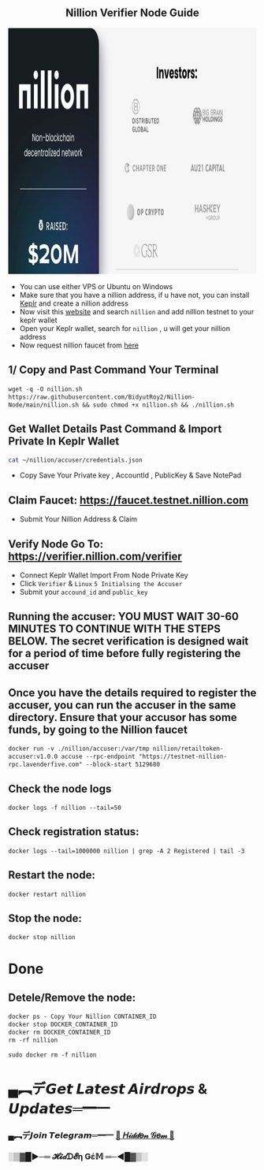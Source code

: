 <h2 align=center> Nillion Verifier Node Guide </h2>

<p align="center">
<img src='photo_2024-08-29_14-57-45.jpg' style="width:800px;height:500px;">
</p>


- You can use either VPS or Ubuntu on Windows
- Make sure that you have a nillion address, if u have not, you can install [Keplr](https://chromewebstore.google.com/detail/keplr/dmkamcknogkgcdfhhbddcghachkejeap) and create a nillion address
- Now visit this [website](https://chains.keplr.app) and search `nillion` and add nillion testnet to your keplr wallet
- Open your Keplr wallet, search for `nillion` , u will get your nillion address
- Now request nillion faucet from [here](https://faucet.testnet.nillion.com/)

## 1/ Copy and Past Command Your Terminal

```
wget -q -O nillion.sh https://raw.githubusercontent.com/BidyutRoy2/Nillion-Node/main/nillion.sh && sudo chmod +x nillion.sh && ./nillion.sh
```

## Get Wallet Details Past Command & Import Private In Keplr Wallet

```bash
cat ~/nillion/accuser/credentials.json
```
- Copy Save Your Private key , AccountId , PublicKey & Save NotePad

## Claim Faucet: https://faucet.testnet.nillion.com
- Submit Your Nillion Address & Claim

## Verify Node Go To: https://verifier.nillion.com/verifier

- Connect Keplr Wallet Import From Node Private Key
- Click `Verifier` & `Linux` `5 Initialsing the Accuser`
- Submit your `accound_id` and `public_key`

## Running the accuser: YOU MUST WAIT 30-60 MINUTES TO CONTINUE WITH THE STEPS BELOW. The secret verification is designed wait for a period of time before fully registering the accuser


## Once you have the details required to register the accuser, you can run the accuser in the same directory. Ensure that your accusor has some funds, by going to the Nillion faucet

```
docker run -v ./nillion/accuser:/var/tmp nillion/retailtoken-accuser:v1.0.0 accuse --rpc-endpoint "https://testnet-nillion-rpc.lavenderfive.com" --block-start 5129680
```

## Check the node logs
```
docker logs -f nillion --tail=50
```

## Check registration status:
```
docker logs --tail=1000000 nillion | grep -A 2 Registered | tail -3
```

## Restart the node:
```
docker restart nillion
```

## Stop the node:
```
docker stop nillion
```

# Done 

## Detele/Remove the node:
```
docker ps - Copy Your Nillion CONTAINER_ID
docker stop DOCKER_CONTAINER_ID
docker rm DOCKER_CONTAINER_ID
rm -rf nillion
```

```
sudo docker rm -f nillion
```



# ▄︻デ𝙂𝙚𝙩 𝙇𝙖𝙩𝙚𝙨𝙩 𝘼𝙞𝙧𝙙𝙧𝙤𝙥𝙨 & 𝙐𝙥𝙙𝙖𝙩𝙚𝙨═━一

### ▄︻デ𝙅𝙤𝙞𝙣 𝙏𝙚𝙡𝙚𝙜𝙧𝙖𝙢═━一 [🎀  𝐻𝒾𝒹𝒹𝑒𝓃 𝒢𝑒𝓂  🎀](https://t.me/hiddengemnews) 

### ░▒▓█►─═  𝓗𝓲𝒹ᗪ𝓔η Ǥέ𝕄 ═─◄█▓▒░
